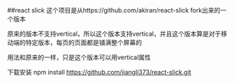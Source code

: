 ##react slick
这个项目是从https://github.com/akiran/react-slick fork出来的一个版本

原来的版本不支持vertical，所以这个版本支持vertical，并且这个版本算是对于移动端的特定版本，每页的页面都是铺满整个屏幕的

用法和原来的一样，只是这个版本可以用vertical属性

下载安装 npm install https://github.com/jiangli373/react-slick.git